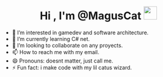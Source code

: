 <h1 align="center"><b>Hi , I'm @MagusCat </b><img src="https://media.giphy.com/media/hvRJCLFzcasrR4ia7z/giphy.gif" width="35"></h1>

- 👀 I’m interested in gamedev and software 
architecture.
- 🌱 I’m currently learning C# net.
- 💞️ I’m looking to collaborate on any proyects.
- 📫 How to reach me with my email.
- 😄 Pronouns: doesnt matter, just call me.
- ⚡ Fun fact: i make code with my lil catus wizard.

<!---
MagusCat/MagusCat is a ✨ special ✨ repository because its `README.md` (this file) appears on your GitHub profile.
You can click the Preview link to take a look at your changes.
--->
